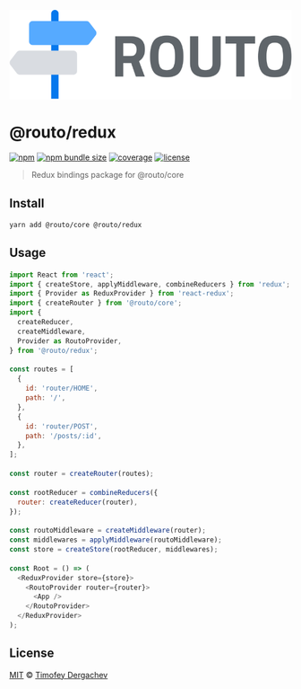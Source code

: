 ![routo](/media/logo.svg)

# @routo/redux

[![npm](https://flat.badgen.net/npm/v/@routo/redux)](https://www.npmjs.com/package/@routo/redux)
[![npm bundle size](https://flat.badgen.net/bundlephobia/minzip/@routo/redux)](https://bundlephobia.com/result?p=@routo/redux)
[![coverage](https://flat.badgen.net/codecov/c/github/exeto/routo)](https://codecov.io/gh/exeto/routo)
[![license](https://flat.badgen.net/github/license/exeto/routo)](LICENSE.md)

> Redux bindings package for @routo/core

## Install

```sh
yarn add @routo/core @routo/redux
```

## Usage

```js
import React from 'react';
import { createStore, applyMiddleware, combineReducers } from 'redux';
import { Provider as ReduxProvider } from 'react-redux';
import { createRouter } from '@routo/core';
import {
  createReducer,
  createMiddleware,
  Provider as RoutoProvider,
} from '@routo/redux';

const routes = [
  {
    id: 'router/HOME',
    path: '/',
  },
  {
    id: 'router/POST',
    path: '/posts/:id',
  },
];

const router = createRouter(routes);

const rootReducer = combineReducers({
  router: createReducer(router),
});

const routoMiddleware = createMiddleware(router);
const middlewares = applyMiddleware(routoMiddleware);
const store = createStore(rootReducer, middlewares);

const Root = () => (
  <ReduxProvider store={store}>
    <RoutoProvider router={router}>
      <App />
    </RoutoProvider>
  </ReduxProvider>
);
```

## License

[MIT](LICENSE.md) © [Timofey Dergachev](https://exeto.me)
